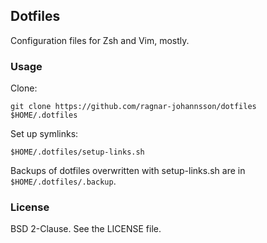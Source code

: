 ## Dotfiles

Configuration files for Zsh and Vim, mostly.

### Usage

Clone:

    git clone https://github.com/ragnar-johannsson/dotfiles $HOME/.dotfiles

Set up symlinks:

    $HOME/.dotfiles/setup-links.sh

Backups of dotfiles overwritten with setup-links.sh are in `$HOME/.dotfiles/.backup`.

### License

BSD 2-Clause. See the LICENSE file.
